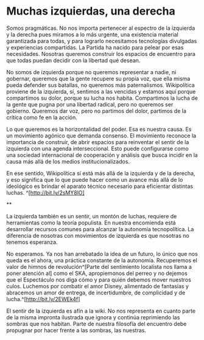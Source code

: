 # Muchas izquierdas, una derecha

Somos pragmáticas. No nos importa pertenecer al espectro de la izquierda
y la derecha pues miramos a lo más urgente, una existencia material
garantizada para todas, y para lograrlo necesitamos tecnologías
divulgadas y experiencias compartidas. La Partida ha nacido para pelear
por esas necesidades. Nosotras queremos construir los espacios de
encuentro para que todas puedan decidir con la libertad qué desean.

No somos de izquierda porque no queremos representar a nadie, ni
gobernar, queremos que la gente recupere su propia voz, que ella misma
pueda defender sus batallas, no queremos más paternalismos. Wikipolítica
proviene de la izquierda, sí, sentimos a las vencidas y estamos aquí
porque compartimos su dolor, porque su lucha nos habita. Compartimos la
lucha de la gente que pugna por una libertad radical, pero no queremos
ser gobierno. Queremos dar voz, pero no partimos del dolor, partimos de
la crítica como fe en la acción.

Lo que queremos es la horizontalidad del poder. Esa es nuestra causa. Es
un movimiento agónico que demanda consenso. El movimiento reconoce la
importancia de construir, de abrir espacios para reinventar el sentir de
la izquierda con una agenda interseccional. Esto puede configurarse como
una sociedad internacional de cooperación y análisis que busca incidir
en la causa más allá de los medios institucionalizados.

En ese sentido, Wikipolítica sí está más allá de la izquierda y de la
derecha, y eso significa que lo que puede hacer como un avance más allá
de lo ideológico es brindar el aparato técnico necesario para eficientar
distintas luchas. ^[http://bit.ly/2sMY8lO]

\*\*

La izquierda también es un sentir, un montón de luchas, requiere de
herramientas como la teoría populista. En nuestra encomienda está
desarrollar recursos comunes para alcanzar la autonomía tecnopolítica.
La diferencia de nosotras con movimientos de izquierda es que nosotras
no tenemos esperanza.

No esperamos. Ya nos han arrebatado la idea de un futuro, lo único que
nos queda es el ahora, una práctica constante de la autonomía.
Recuperemos el valor de himnos de revolución^[Parte del sentimiento localista nos llama a poner atención al] como el SKA,
apropiemonos del perreo y no dejemos que el Espectáculo nos diga cómo y
para quién debemos mover nuestros culos. Luchemos por combatir el amor
Disney, alimentado de fantasías y abracemos un amor de entrega, de
incertidumbre, de complicidad y de lucha.^[http://bit.ly/2EWEk4f]

El sentir de la izquierda es afín a la wiki. No nos representa en cuanto
parte de la misma impronta ilustrada que ignora y continúa reprimiendo
las sombras que nos habitan. Parte de nuestra filosofía del encuentro
debe propugnar por hacer frente a las sombras, las nuestras.
